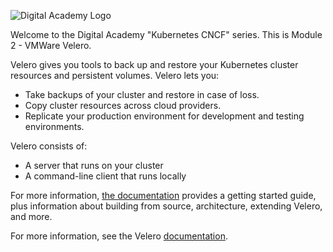 ![Digital Academy Logo](/sylus/courses/kubernetes-cncf/module-2/assets/digital-academy-logo.png)

Welcome to the Digital Academy "Kubernetes CNCF" series. This is Module 2 - VMWare Velero.

Velero gives you tools to back up and restore your Kubernetes cluster resources and persistent volumes. Velero lets you:

- Take backups of your cluster and restore in case of loss.
- Copy cluster resources across cloud providers.
- Replicate your production environment for development and testing environments.

Velero consists of:

- A server that runs on your cluster
- A command-line client that runs locally

For more information, [the documentation](https://heptio.github.io/velero/v0.11.0/) provides a getting started guide, plus information about building from source, architecture, extending Velero, and more.

For more information, see the Velero [documentation][docs].

<!-- Links Referenced -->

[docs]:           https://github.com/heptio/velero
